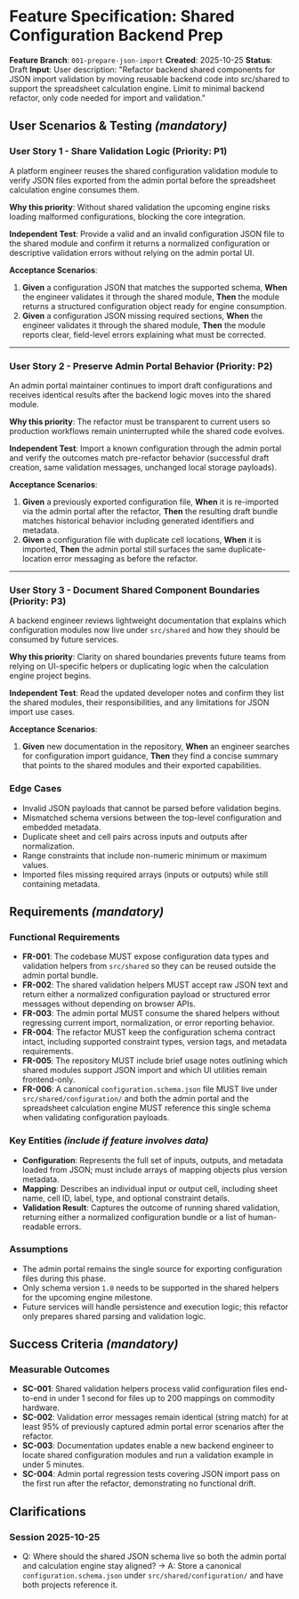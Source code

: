 # Feature Specification: Shared Configuration Backend Prep

**Feature Branch**: `001-prepare-json-import`
**Created**: 2025-10-25
**Status**: Draft
**Input**: User description: "Refactor backend shared components for JSON import validation by moving reusable backend code into src/shared to support the spreadsheet calculation engine. Limit to minimal backend refactor, only code needed for import and validation."

## User Scenarios & Testing _(mandatory)_

### User Story 1 - Share Validation Logic (Priority: P1)

A platform engineer reuses the shared configuration validation module to verify JSON files exported from the admin portal before the spreadsheet calculation engine consumes them.

**Why this priority**: Without shared validation the upcoming engine risks loading malformed configurations, blocking the core integration.

**Independent Test**: Provide a valid and an invalid configuration JSON file to the shared module and confirm it returns a normalized configuration or descriptive validation errors without relying on the admin portal UI.

**Acceptance Scenarios**:

1. **Given** a configuration JSON that matches the supported schema, **When** the engineer validates it through the shared module, **Then** the module returns a structured configuration object ready for engine consumption.
2. **Given** a configuration JSON missing required sections, **When** the engineer validates it through the shared module, **Then** the module reports clear, field-level errors explaining what must be corrected.

---

### User Story 2 - Preserve Admin Portal Behavior (Priority: P2)

An admin portal maintainer continues to import draft configurations and receives identical results after the backend logic moves into the shared module.

**Why this priority**: The refactor must be transparent to current users so production workflows remain uninterrupted while the shared code evolves.

**Independent Test**: Import a known configuration through the admin portal and verify the outcomes match pre-refactor behavior (successful draft creation, same validation messages, unchanged local storage payloads).

**Acceptance Scenarios**:

1. **Given** a previously exported configuration file, **When** it is re-imported via the admin portal after the refactor, **Then** the resulting draft bundle matches historical behavior including generated identifiers and metadata.
2. **Given** a configuration file with duplicate cell locations, **When** it is imported, **Then** the admin portal still surfaces the same duplicate-location error messaging as before the refactor.

---

### User Story 3 - Document Shared Component Boundaries (Priority: P3)

A backend engineer reviews lightweight documentation that explains which configuration modules now live under `src/shared` and how they should be consumed by future services.

**Why this priority**: Clarity on shared boundaries prevents future teams from relying on UI-specific helpers or duplicating logic when the calculation engine project begins.

**Independent Test**: Read the updated developer notes and confirm they list the shared modules, their responsibilities, and any limitations for JSON import use cases.

**Acceptance Scenarios**:

1. **Given** new documentation in the repository, **When** an engineer searches for configuration import guidance, **Then** they find a concise summary that points to the shared modules and their exported capabilities.

### Edge Cases

- Invalid JSON payloads that cannot be parsed before validation begins.
- Mismatched schema versions between the top-level configuration and embedded metadata.
- Duplicate sheet and cell pairs across inputs and outputs after normalization.
- Range constraints that include non-numeric minimum or maximum values.
- Imported files missing required arrays (inputs or outputs) while still containing metadata.

## Requirements _(mandatory)_

### Functional Requirements

- **FR-001**: The codebase MUST expose configuration data types and validation helpers from `src/shared` so they can be reused outside the admin portal bundle.
- **FR-002**: The shared validation helpers MUST accept raw JSON text and return either a normalized configuration payload or structured error messages without depending on browser APIs.
- **FR-003**: The admin portal MUST consume the shared helpers without regressing current import, normalization, or error reporting behavior.
- **FR-004**: The refactor MUST keep the configuration schema contract intact, including supported constraint types, version tags, and metadata requirements.
- **FR-005**: The repository MUST include brief usage notes outlining which shared modules support JSON import and which UI utilities remain frontend-only.
- **FR-006**: A canonical `configuration.schema.json` file MUST live under `src/shared/configuration/` and both the admin portal and the spreadsheet calculation engine MUST reference this single schema when validating configuration payloads.

### Key Entities _(include if feature involves data)_

- **Configuration**: Represents the full set of inputs, outputs, and metadata loaded from JSON; must include arrays of mapping objects plus version metadata.
- **Mapping**: Describes an individual input or output cell, including sheet name, cell ID, label, type, and optional constraint details.
- **Validation Result**: Captures the outcome of running shared validation, returning either a normalized configuration bundle or a list of human-readable errors.

### Assumptions

- The admin portal remains the single source for exporting configuration files during this phase.
- Only schema version `1.0` needs to be supported in the shared helpers for the upcoming engine milestone.
- Future services will handle persistence and execution logic; this refactor only prepares shared parsing and validation logic.

## Success Criteria _(mandatory)_

### Measurable Outcomes

- **SC-001**: Shared validation helpers process valid configuration files end-to-end in under 1 second for files up to 200 mappings on commodity hardware.
- **SC-002**: Validation error messages remain identical (string match) for at least 95% of previously captured admin portal error scenarios after the refactor.
- **SC-003**: Documentation updates enable a new backend engineer to locate shared configuration modules and run a validation example in under 5 minutes.
- **SC-004**: Admin portal regression tests covering JSON import pass on the first run after the refactor, demonstrating no functional drift.

## Clarifications

### Session 2025-10-25

- Q: Where should the shared JSON schema live so both the admin portal and calculation engine stay aligned? → A: Store a canonical `configuration.schema.json` under `src/shared/configuration/` and have both projects reference it.
